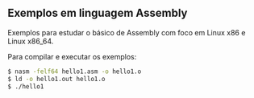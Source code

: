 ## Exemplos em linguagem Assembly

Exemplos para estudar o básico de Assembly com foco em Linux x86 e Linux x86_64.

Para compilar e executar os exemplos:

```bash
$ nasm -felf64 hello1.asm -o hello1.o
$ ld -o hello1.out hello1.o
$ ./hello1
```
